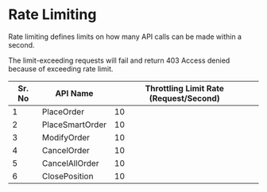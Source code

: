 # Rate Limiting

Rate limiting defines limits on how many API calls can be made within a second.

The limit-exceeding requests will fail and return 403 Access denied because of exceeding rate limit.

| Sr. No | API Name        | Throttling Limit Rate (Request/Second) |
| ------ | --------------- | -------------------------------------- |
| 1      | PlaceOrder      | 10                                     |
| 2      | PlaceSmartOrder | 10                                     |
| 3      | ModifyOrder     | 10                                     |
| 4      | CancelOrder     | 10                                     |
| 5      | CancelAllOrder  | 10                                     |
| 6      | ClosePosition   | 10                                     |
